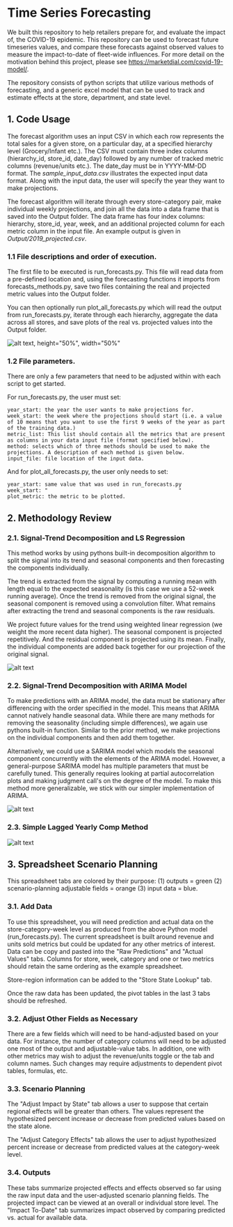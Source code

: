 # Time Series Forecasting
We built this repository to help retailers prepare for, and evaluate the impact of, the COVID-19 epidemic. This repository can be used to forecast future timeseries values, and compare these forecasts against observed values to measure the impact-to-date of fleet-wide influences. For more detail on the motivation behind this project, please see https://marketdial.com/covid-19-model/.

The repository consists of python scripts that utilize various methods of forecasting, and a generic excel model that can be used to track and estimate effects at the store, department, and state level.

## 1. Code Usage
The forecast algorithm uses an input CSV in which each row represents the total sales for a given store, on a particular day, at a specified hierarchy level (Grocery/Infant etc.). The CSV must contain three index columns (hierarchy_id, store_id, date_day) followed by any number of tracked metric columns (revenue/units etc.). The date_day must be in YYYY-MM-DD format. The *sample_input_data.csv* illustrates the expected input data format. Along with the input data, the user will specify the year they want to make projections. 

The forecast algorithm will iterate through every store-category pair, make individual weekly projections, and join all the data into a data frame that is saved into the Output folder. The data frame has four index columns: hierarchy, store_id, year, week, and an additional projected column for each metric column in the input file. An example output is given in *Output/2019_projected.csv*.

### 1.1 File descriptions and order of execution.
The first file to be executed is run_forecasts.py. This file will read data from a pre-defined location and, using the forecasting functions it imports from forecasts_methods.py, save two files containing the real and projected metric values into the Output folder. 

You can then optionally run plot_all_forecasts.py which will read the output from run_forecasts.py, iterate through each hierarchy, aggregate the data across all stores, and save plots of the real vs. projected values into the Output folder. 

![alt text, height="50%", width="50%"](Output/2019_projections0.png "Example of output from plot_all_forecasts.py")

### 1.2 File parameters.
There are only a few parameters that need to be adjusted within with each script to get started. 

For run_forecasts.py, the user must set:
```
year_start: the year the user wants to make projections for.
week_start: the week where the projections should start (i.e. a value of 10 means that you want to use the first 9 weeks of the year as part of the training data.)
metric_list: This list should contain all the metrics that are present as columns in your data input file (format specified below).
method: selects which of three methods should be used to make the projections. A description of each method is given below.
input_file: file location of the input data.
```

And for plot_all_forecasts.py, the user only needs to set:
```
year_start: same value that was used in run_forecasts.py
week_start: "                                          "
plot_metric: the metric to be plotted.
```


## 2. Methodology Review
### 2.1. Signal-Trend Decomposition and LS Regression
This method works by using pythons built-in decomposition algorithm to split the signal into its trend and seasonal components and then forecasting the components individually. 

The trend is extracted from the signal by computing a running mean with length equal to the expected seasonality (is this case we use a 52-week running average). Once the trend is removed from the original signal, the seasonal component is removed using a convolution filter. What remains after extracting the trend and seasonal components is the raw residuals.

We project future values for the trend using weighted linear regression (we weight the more recent data higher). The seasonal component is projected repetitively. And the residual component is projected using its mean. Finally, the individual components are added back together for our projection of the original signal.

![alt text](MethodologyExamples/decompose_LS_method.png "")

### 2.2. Signal-Trend Decomposition with ARIMA Model
To make predictions with an ARIMA model, the data must be stationary after differencing with the order specified in the model. This means that ARIMA cannot natively handle seasonal data. While there are many methods for removing the seasonality (including simple differences), we again use pythons built-in function. Similar to the prior method, we make projections on the individual components and then add them together.

Alternatively, we could use a SARIMA model which models the seasonal component concurrently with the elements of the ARIMA model. However, a general-purpose SARIMA model has multiple parameters that must be carefully tuned. This generally requires looking at partial autocorrelation plots and making judgment call's on the degree of the model. To make this method more generalizable, we stick with our simpler implementation of ARIMA.

![alt text](MethodologyExamples/decompose_ARIMA_method.png "")

### 2.3. Simple Lagged Yearly Comp Method
![alt text](MethodologyExamples/lag_comp_method.png "")




## 3. Spreadsheet Scenario Planning
This spreadsheet tabs are colored by their purpose: (1) outputs = green (2) scenario-planning adjustable fields = orange (3) input data = blue.
### 3.1. Add Data
To use this spreadsheet, you will need prediction and actual data on the store-category-week level as produced from the above Python model (run_forecasts.py). The current spreadsheet is built around revenue and units sold metrics but could be updated for any other metrics of interest. Data can be copy and pasted into the "Raw Predictions" and "Actual Values" tabs. Columns for store, week, category and one or two metrics should retain the same ordering as the example spreadsheet.

Store-region information can be added to the "Store State Lookup" tab.

Once the raw data has been updated, the pivot tables in the last 3 tabs should be refreshed.
### 3.2. Adjust Other Fields as Necessary
There are a few fields which will need to be hand-adjusted based on your data. For instance, the number of category columns will need to be adjusted one most of the output and adjustable-value tabs. In addition, one with other metrics may wish to adjust the revenue/units toggle or the tab and column names. Such changes may require adjustments to dependent pivot tables, formulas, etc.

### 3.3. Scenario Planning
The "Adjust Impact by State" tab allows a user to suppose that certain regional effects will be greater than others. The values represent the hypothesized percent increase or decrease from predicted values based on the state alone.

The "Adjust Category Effects" tab allows the user to adjust hypothesized percent increase or decrease from predicted values at the category-week level.
### 3.4. Outputs
These tabs summarize projected effects and effects observed so far using the raw input data and the user-adjusted scenario planning fields. The projected impact can be viewed at an overall or individual store level. The "Impact To-Date" tab summarizes impact observed by comparing predicted vs. actual for available data.
